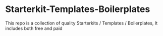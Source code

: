 # Starterkit-Templates-Boilerplates
This repo is a collection of quality Starterkits / Templates / Boilerplates, It includes both free and paid
